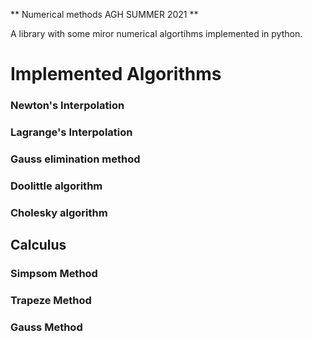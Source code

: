 ** Numerical methods AGH SUMMER 2021 **

A library with some miror numerical algortihms implemented in python.


# Implemented Algorithms

### Newton's Interpolation
### Lagrange's Interpolation
### Gauss elimination method
### Doolittle algorithm
### Cholesky algorithm 

## Calculus 
### Simpsom Method
### Trapeze Method
### Gauss Method
